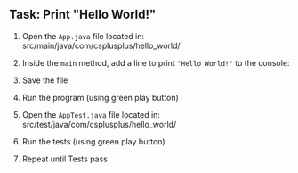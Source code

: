 ## Task: Print "Hello World!"

1. Open the `App.java` file located in:
src/main/java/com/csplusplus/hello_world/

2. Inside the `main` method, add a line to print `"Hello World!"` to the console:

3. Save the file

4. Run the program (using green play button)

5. Open the `AppTest.java` file located in:
src/test/java/com/csplusplus/hello_world/

6. Run the tests (using green play button)

7. Repeat until Tests pass
